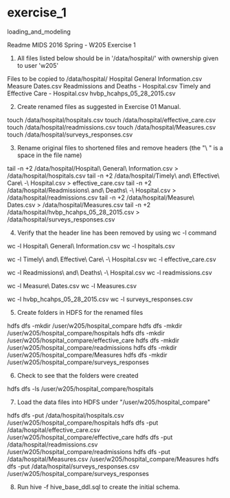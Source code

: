 # exercise_1
loading_and_modeling

Readme
MIDS 2016 Spring - W205
Exercise 1

01. All files listed below should be in '/data/hospital/' with ownership given to user 'w205'

  Files to be copied to /data/hospital/
  Hospital General Information.csv
  Measure Dates.csv
  Readmissions and Deaths - Hospital.csv
  Timely and Effective Care - Hospital.csv
  hvbp_hcahps_05_28_2015.csv

02. Create renamed files as suggested in Exercise 01 Manual.

  touch /data/hospital/hospitals.csv
  touch /data/hospital/effective_care.csv
  touch /data/hospital/readmissions.csv
  touch /data/hospital/Measures.csv
  touch /data/hospital/surveys_responses.csv

03. Rename original files to shortened files and remove headers (the "\ " is a space in the file name)

  tail -n +2 /data/hospital/Hospital\ General\ Information.csv > /data/hospital/hospitals.csv
  tail -n +2 /data/hospital/Timely\ and\ Effective\ Care\ -\ Hospital.csv > effective_care.csv
  tail -n +2 /data/hospital/Readmissions\ and\ Deaths\ -\ Hospital.csv > /data/hospital/readmissions.csv
  tail -n +2 /data/hospital/Measure\ Dates.csv > /data/hospital/Measures.csv
  tail -n +2 /data/hospital/hvbp_hcahps_05_28_2015.csv > /data/hospital/surveys_responses.csv

04. Verify that the header line has been removed by using wc -l <file> command

  wc -l Hospital\ General\ Information.csv
  wc -l hospitals.csv
  
  wc -l Timely\ and\ Effective\ Care\ -\ Hospital.csv
  wc -l effective_care.csv
  
  wc -l Readmissions\ and\ Deaths\ -\ Hospital.csv
  wc -l readmissions.csv
  
  wc -l Measure\ Dates.csv
  wc -l Measures.csv
  
  wc -l hvbp_hcahps_05_28_2015.csv
  wc -l surveys_responses.csv

05. Create folders in HDFS for the renamed files

  hdfs dfs -mkdir /user/w205/hospital_compare
  hdfs dfs -mkdir /user/w205/hospital_compare/hospitals
  hdfs dfs -mkdir /user/w205/hospital_compare/effective_care
  hdfs dfs -mkdir /user/w205/hospital_compare/readmissions
  hdfs dfs -mkdir /user/w205/hospital_compare/Measures
  hdfs dfs -mkdir /user/w205/hospital_compare/surveys_responses

06. Check to see that the folders were created

  hdfs dfs -ls /user/w205/hospital_compare/hospitals

07. Load the data files into HDFS under "/user/w205/hospital_compare"

  hdfs dfs -put /data/hospital/hospitals.csv /user/w205/hospital_compare/hospitals
  hdfs dfs -put /data/hospital/effective_care.csv /user/w205/hospital_compare/effective_care
  hdfs dfs -put /data/hospital/readmissions.csv /user/w205/hospital_compare/readmissions
  hdfs dfs -put /data/hospital/Measures.csv /user/w205/hospital_compare/Measures
  hdfs dfs -put /data/hospital/surveys_responses.csv /user/w205/hospital_compare/surveys_responses

08. Run hive -f hive_base_ddl.sql to create the initial schema.
